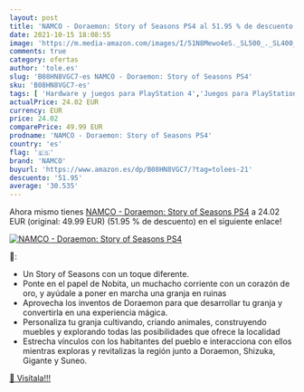 ```yaml
---
layout: post
title: 'NAMCO - Doraemon: Story of Seasons PS4 al 51.95 % de descuento'
date: 2021-10-15 18:08:55
image: 'https://m.media-amazon.com/images/I/51N8Mewo4eS._SL500_._SL400_.jpg'
comments: true
category: ofertas
author: 'tole.es'
slug: 'B08HN8VGC7-es NAMCO - Doraemon: Story of Seasons PS4'
sku: 'B08HN8VGC7-es'
tags: [ 'Hardware y juegos para PlayStation 4','Juegos para PlayStation 4','Videojuegos','namco','ps4', ]
actualPrice: 24.02 EUR
currency: EUR
price: 24.02
comparePrice: 49.99 EUR
prodname: 'NAMCO - Doraemon: Story of Seasons PS4'
country: 'es'
flag: '🇪🇸'
brand: 'NAMCO'
buyurl: 'https://www.amazon.es/dp/B08HN8VGC7/?tag=tolees-21'
descuento: '51.95'
average: '30.535'
---
```


Ahora mismo tienes [NAMCO - Doraemon: Story of Seasons PS4](https://www.amazon.es/dp/B08HN8VGC7/?tag=tolees-21) a 24.02 EUR (original: 49.99 EUR) (51.95 %  de descuento) en el siguiente enlace!

[![NAMCO - Doraemon: Story of Seasons PS4](https://m.media-amazon.com/images/I/51N8Mewo4eS._SL500_._SL400_.jpg)](https://www.amazon.es/dp/B08HN8VGC7/?tag=tolees-21)

🔎:

- Un Story of Seasons con un toque diferente.
- Ponte en el papel de Nobita, un muchacho corriente con un corazón de oro, y ayúdale a poner en marcha una granja en ruinas
- Aprovecha los inventos de Doraemon para que desarrollar tu granja y convertirla en una experiencia mágica.
- Personaliza tu granja cultivando, criando animales, construyendo muebles y explorando todas las posibilidades que ofrece la localidad
- Estrecha vínculos con los habitantes del pueblo e interacciona con ellos mientras exploras y revitalizas la región junto a Doraemon, Shizuka, Gigante y Suneo.

[🛒 Visítala!!!](https://www.amazon.es/dp/B08HN8VGC7/?tag=tolees-21)
